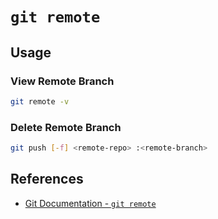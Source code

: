 # `git remote`

## Usage

### View Remote Branch

```bash
git remote -v
```

### Delete Remote Branch

```bash
git push [-f] <remote-repo> :<remote-branch>
```

## References

- [Git Documentation - `git remote`](https://git-scm.com/docs/git-remote)
